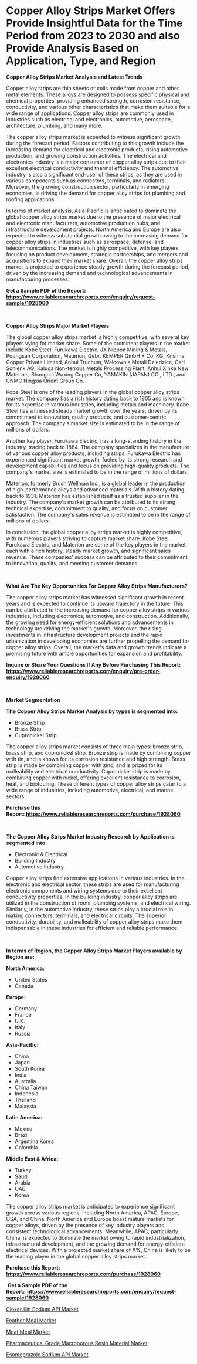 <p><h1>Copper Alloy Strips Market Offers Provide Insightful Data for the Time Period from 2023 to 2030 and also Provide Analysis Based on Application, Type, and Region</h1></p><p><strong>Copper Alloy Strips Market Analysis and Latest Trends</strong></p>
<p><p>Copper alloy strips are thin sheets or coils made from copper and other metal elements. These alloys are designed to possess specific physical and chemical properties, providing enhanced strength, corrosion resistance, conductivity, and various other characteristics that make them suitable for a wide range of applications. Copper alloy strips are commonly used in industries such as electrical and electronics, automotive, aerospace, architecture, plumbing, and many more.</p><p>The copper alloy strips market is expected to witness significant growth during the forecast period. Factors contributing to this growth include the increasing demand for electrical and electronic products, rising automotive production, and growing construction activities. The electrical and electronics industry is a major consumer of copper alloy strips due to their excellent electrical conductivity and thermal efficiency. The automotive industry is also a significant end-user of these strips, as they are used in various components such as connectors, terminals, and radiators. Moreover, the growing construction sector, particularly in emerging economies, is driving the demand for copper alloy strips for plumbing and roofing applications.</p><p>In terms of market analysis, Asia-Pacific is anticipated to dominate the global copper alloy strips market due to the presence of major electrical and electronic manufacturers, automotive production hubs, and infrastructure development projects. North America and Europe are also expected to witness substantial growth owing to the increasing demand for copper alloy strips in industries such as aerospace, defense, and telecommunications. The market is highly competitive, with key players focusing on product development, strategic partnerships, and mergers and acquisitions to expand their market share. Overall, the copper alloy strips market is projected to experience steady growth during the forecast period, driven by the increasing demand and technological advancements in manufacturing processes.</p></p>
<p><strong>Get a Sample PDF of the Report:&nbsp; <a href="https://www.reliableresearchreports.com/enquiry/request-sample/1928060">https://www.reliableresearchreports.com/enquiry/request-sample/1928060</a></strong></p>
<p>&nbsp;</p>
<p><strong>Copper Alloy Strips Major Market Players</strong></p>
<p><p>The global copper alloy strips market is highly competitive, with several key players vying for market share. Some of the prominent players in the market include Kobe Steel, Furukawa Electric, JX Nippon Mining & Metals, Poongsan Corporation, Materion, Gebr. KEMPER GmbH + Co. KG, Krishna Copper Private Limited, Anhui Truchum, Walcownia Metali Dziedzice, Carl Schlenk AG, Kaluga Non-ferrous Metals Processing Plant, Anhui Xinke New Materials, Shanghai Wuxing Copper Co, YAMAKIN (JAPAN) CO., LTD., and CNMC Ningxia Orient Group Co.</p><p>Kobe Steel is one of the leading players in the global copper alloy strips market. The company has a rich history dating back to 1905 and is known for its expertise in various industries, including metals and machinery. Kobe Steel has witnessed steady market growth over the years, driven by its commitment to innovation, quality products, and customer-centric approach. The company's market size is estimated to be in the range of millions of dollars.</p><p>Another key player, Furukawa Electric, has a long-standing history in the industry, tracing back to 1884. The company specializes in the manufacture of various copper alloy products, including strips. Furukawa Electric has experienced significant market growth, fueled by its strong research and development capabilities and focus on providing high-quality products. The company's market size is estimated to be in the range of millions of dollars.</p><p>Materion, formerly Brush Wellman Inc., is a global leader in the production of high-performance alloys and advanced materials. With a history dating back to 1931, Materion has established itself as a trusted supplier in the industry. The company's market growth can be attributed to its strong technical expertise, commitment to quality, and focus on customer satisfaction. The company's sales revenue is estimated to be in the range of millions of dollars.</p><p>In conclusion, the global copper alloy strips market is highly competitive, with numerous players striving to capture market share. Kobe Steel, Furukawa Electric, and Materion are some of the key players in the market, each with a rich history, steady market growth, and significant sales revenue. These companies' success can be attributed to their commitment to innovation, quality, and meeting customer demands.</p></p>
<p>&nbsp;</p>
<p><strong>What Are The Key Opportunities For Copper Alloy Strips Manufacturers?</strong></p>
<p><p>The copper alloy strips market has witnessed significant growth in recent years and is expected to continue its upward trajectory in the future. This can be attributed to the increasing demand for copper alloy strips in various industries, including electronics, automotive, and construction. Additionally, the growing need for energy-efficient solutions and advancements in technology are driving the market's growth. Moreover, the rising investments in infrastructure development projects and the rapid urbanization in developing economies are further propelling the demand for copper alloy strips. Overall, the market's data and growth trends indicate a promising future with ample opportunities for expansion and profitability.</p></p>
<p><strong>Inquire or Share Your Questions If Any Before Purchasing This Report: <a href="https://www.reliableresearchreports.com/enquiry/pre-order-enquiry/1928060">https://www.reliableresearchreports.com/enquiry/pre-order-enquiry/1928060</a></strong></p>
<p>&nbsp;</p>
<p><strong>Market Segmentation</strong></p>
<p><strong>The Copper Alloy Strips Market Analysis by types is segmented into:</strong></p>
<p><ul><li>Bronze Strip</li><li>Brass Strip</li><li>Cupronickel Strip</li></ul></p>
<p><p>The copper alloy strips market consists of three main types: bronze strip, brass strip, and cupronickel strip. Bronze strip is made by combining copper with tin, and is known for its corrosion resistance and high strength. Brass strip is made by combining copper with zinc, and is prized for its malleability and electrical conductivity. Cupronickel strip is made by combining copper with nickel, offering excellent resistance to corrosion, heat, and biofouling. These different types of copper alloy strips cater to a wide range of industries, including automotive, electrical, and marine sectors.</p></p>
<p><strong>Purchase this Report:&nbsp;<a href="https://www.reliableresearchreports.com/purchase/1928060">https://www.reliableresearchreports.com/purchase/1928060</a></strong></p>
<p>&nbsp;</p>
<p><strong>The Copper Alloy Strips Market Industry Research by Application is segmented into:</strong></p>
<p><ul><li>Electronic & Electrical</li><li>Building Industry</li><li>Automotive Industry</li></ul></p>
<p><p>Copper alloy strips find extensive applications in various industries. In the electronic and electrical sector, these strips are used for manufacturing electronic components and wiring systems due to their excellent conductivity properties. In the building industry, copper alloy strips are utilized in the construction of roofs, plumbing systems, and electrical wiring. Similarly, in the automotive industry, these strips play a crucial role in making connectors, terminals, and electrical circuits. The superior conductivity, durability, and malleability of copper alloy strips make them indispensable in these industries for efficient and reliable performance.</p></p>
<p>&nbsp;</p>
<p><strong>In terms of Region, the Copper Alloy Strips Market Players available by Region are:</strong></p>
<p>
    <p> <strong> North America: </strong>
        <ul>
            <li>United States</li>
            <li>Canada</li>
        </ul>
        </p> 
    <p> <strong> Europe: </strong>
        <ul>
            <li>Germany</li>
            <li>France</li>
            <li>U.K.</li>
            <li>Italy</li>
            <li>Russia</li>
        </ul>
        </p> 
    <p> <strong> Asia-Pacific: </strong>
        <ul>
            <li>China</li>
            <li>Japan</li>
            <li>South Korea</li>
            <li>India</li>
            <li>Australia</li>
            <li>China Taiwan</li>
            <li>Indonesia</li>
            <li>Thailand</li>
            <li>Malaysia</li>
        </ul>
        </p> 
    <p> <strong> Latin America: </strong>
        <ul>
            <li>Mexico</li>
            <li>Brazil</li>
            <li>Argentina Korea</li>
            <li>Colombia</li>
        </ul>
        </p> 
    <p> <strong> Middle East & Africa: </strong>
        <ul>
            <li>Turkey</li>
            <li>Saudi</li>
            <li>Arabia</li>
            <li>UAE</li>
            <li>Korea</li>
        </ul>
    </p>
    </p>
<p><p>The copper alloy strips market is anticipated to experience significant growth across various regions, including North America, APAC, Europe, USA, and China. North America and Europe boast mature markets for copper alloys, driven by the presence of key industry players and consistent technological advancements. Meanwhile, APAC, particularly China, is expected to dominate the market owing to rapid industrialization, infrastructural development, and the growing demand for energy-efficient electrical devices. With a projected market share of X%, China is likely to be the leading player in the global copper alloy strips market.</p></p>
<p><strong>Purchase this Report: <a href="https://www.reliableresearchreports.com/purchase/1928060">https://www.reliableresearchreports.com/purchase/1928060</a></strong></p>
<p>&nbsp;<strong>Get a Sample PDF of the Report:&nbsp;&nbsp;<a href="https://www.reliableresearchreports.com/enquiry/request-sample/1928060">https://www.reliableresearchreports.com/enquiry/request-sample/1928060</a></strong></p>
<p><strong></strong></p>
<p><p><a href="https://www.linkedin.com/pulse/cloxacillin-sodium-api-market-research-report-unlocks-hvqgf/">Cloxacillin Sodium API Market</a></p><p><a href="https://medium.com/@eloisadavis6326/feather-meal-market-insights-into-market-cagr-market-trends-and-growth-strategies-d27ee433e724">Feather Meal Market</a></p><p><a href="https://medium.com/@staceyhilll3626/meat-meal-market-furnishes-information-on-market-share-market-trends-and-market-growth-1008abe7976d">Meat Meal Market</a></p><p><a href="https://www.linkedin.com/pulse/pharmaceutical-grade-macroporous-resin-material-market-size-5ivge/">Pharmaceutical Grade Macroporous Resin Material Market</a></p><p><a href="https://www.linkedin.com/pulse/esomeprazole-sodium-api-market-insights-players-forecast-l8ptf/">Esomeprazole Sodium API Market</a></p></p>